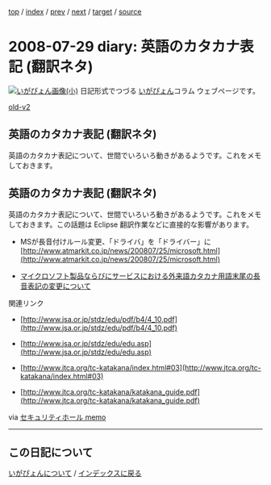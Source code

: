 [top](https://igapyon.github.io/diary/) 
 / [index](https://igapyon.github.io/diary/2008/index.html) 
 / [prev](https://igapyon.github.io/diary/2008/ig080719.html) 
 / [next](https://igapyon.github.io/diary/2008/ig080730.html) 
 / [target](https://igapyon.github.io/diary/2008/ig080729.html) 
 / [source](https://github.com/igapyon/diary/blob/gh-pages/2008/ig080729.html.src.md) 

2008-07-29 diary: 英語のカタカナ表記 (翻訳ネタ)
=====================================================================================================
[![いがぴょん画像(小)](https://igapyon.github.io/diary/images/iga200306s.jpg "いがぴょん")](https://igapyon.github.io/diary/memo/memoigapyon.html) 日記形式でつづる [いがぴょん](https://igapyon.github.io/diary/memo/memoigapyon.html)コラム ウェブページです。

[old-v2](ig080729-orig.html)

## 英語のカタカナ表記 (翻訳ネタ)

英語のカタカナ表記について、世間でいろいろ動きがあるようです。これをメモしておきます。


## 英語のカタカナ表記 (翻訳ネタ)

英語のカタカナ表記について、世間でいろいろ動きがあるようです。これをメモしておきます。この話題は Eclipse 翻訳作業などに直接的な影響があります。

* MSが長音付けルール変更、「ドライバ」を「ドライバー」に
  [http://www.atmarkit.co.jp/news/200807/25/microsoft.html](http://www.atmarkit.co.jp/news/200807/25/microsoft.html)
  
* [マイクロソフト製品ならびにサービスにおける外来語カタカナ用語末尾の長音表記の変更について](http://www.microsoft.com/japan/presspass/detail.aspx?newsid=3491)

関連リンク

* [http://www.jsa.or.jp/stdz/edu/pdf/b4/4_10.pdf](http://www.jsa.or.jp/stdz/edu/pdf/b4/4_10.pdf)
  
* [http://www.jsa.or.jp/stdz/edu/edu.asp](http://www.jsa.or.jp/stdz/edu/edu.asp)
  
* [http://www.jtca.org/tc-katakana/index.html#03](http://www.jtca.org/tc-katakana/index.html#03)
  
* [http://www.jtca.org/tc-katakana/katakana_guide.pdf](http://www.jtca.org/tc-katakana/katakana_guide.pdf)

via [セキュリティホール memo](http://www.st.ryukoku.ac.jp/~kjm/security/memo/)

----------------------------------------------------------------------------------------------------

## この日記について
[いがぴょんについて](https://igapyon.github.io/diary/memo/memoigapyon.html) / [インデックスに戻る](https://igapyon.github.io/diary/idxall.html)

